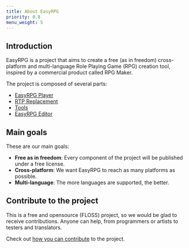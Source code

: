 ```yaml
---
title: About EasyRPG
priority: 0.8
menu_weight: 5
---
```

<div class="info" markdown="1">

## Introduction
<span id="introduction"></span><!-- icon -->

EasyRPG is a project that aims to create a free (as in freedom) cross-platform
and multi-language Role Playing Game (RPG) creation tool, inspired by
a commercial product called RPG Maker.

The project is composed of several parts:

- [EasyRPG Player](/player/)
- [RTP Replacement](/rtp-replacement/)
- [Tools](/tools/)
- [EasyRPG Editor](/editor/)

</div>
<div class="info" markdown="1">

## Main goals
<span id="goals"></span><!-- icon -->

These are our main goals:

- **Free as in freedom**: Every component of the project will be published
  under a free license.
- **Cross-platform**: We want EasyRPG to reach as many platforms as possible.
- **Multi-language**: The more languages are supported, the better.
</div>
<div class="info" markdown="1">

## Contribute to the project
<span id="contribute"></span><!-- icon -->

This is a free and opensource (FLOSS) project, so we would be glad to
receive contributions.
Anyone can help, from programmers or artists to testers and translators.

Check out <a href="/contribute/">how you can contribute</a> to the project.

</div>
<div class="clear"></div>